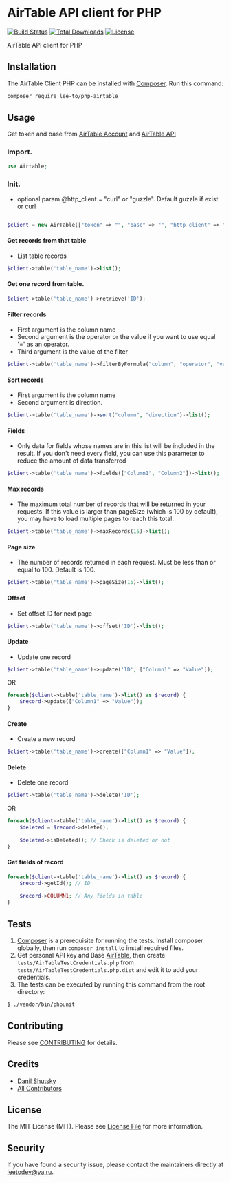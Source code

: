# AirTable API client for PHP

[![Build Status](https://img.shields.io/travis/lee-to/php-airtabl/5.x.svg)](https://travis-ci.org/github/lee-to/php-airtable)
[![Total Downloads](https://poser.pugx.org/lee-to/php-airtable/downloads)](//packagist.org/packages/lee-to/php-airtable)
[![License](https://poser.pugx.org/lee-to/php-airtable/license)](//packagist.org/packages/lee-to/php-airtable)

AirTable API client for PHP

## Installation

The AirTable Client PHP can be installed with [Composer](https://getcomposer.org/). Run this command:

```sh
composer require lee-to/php-airtable
```

## Usage

Get token and base from [AirTable Account](http://airtable.com/account) and [AirTable API](http://airtable.com/api)

### Import.
```php
use Airtable;
```

### Init.
- optional param @http_client = "curl" or "guzzle". Default guzzle if exist or curl

```php

$client = new AirTable(["token" => "", "base" => "", "http_client" => ""]);
```

#### Get records from that table
- List table records

``` php
$client->table('table_name')->list();
```

#### Get one record from table.
``` php
$client->table('table_name')->retrieve('ID');
```

#### Filter records
- First argument is the column name
- Second argument is the operator or the value if you want to use equal '=' as an operator.
- Third argument is the value of the filter
``` php
$client->table('table_name')->filterByFormula("column", "operator", "value")->list();
```

#### Sort records
- First argument is the column name
- Second argument is direction.

``` php
$client->table('table_name')->sort("column", "direction")->list();
```

#### Fields
- Only data for fields whose names are in this list will be included in the result. If you don't need every field, you can use this parameter to reduce the amount of data transferred

``` php
$client->table('table_name')->fields(["Column1", "Column2"])->list();
```

#### Max records 
- The maximum total number of records that will be returned in your requests. If this value is larger than pageSize (which is 100 by default), you may have to load multiple pages to reach this total.

``` php
$client->table('table_name')->maxRecords(15)->list();
```

#### Page size 
- The number of records returned in each request. Must be less than or equal to 100. Default is 100.

``` php
$client->table('table_name')->pageSize(15)->list();
```

#### Offset 
- Set offset ID for next page

``` php
$client->table('table_name')->offset('ID')->list();
```

#### Update 
- Update one record

``` php
$client->table('table_name')->update('ID', ["Column1" => "Value"]);
```

OR 

``` php
foreach($client->table('table_name')->list() as $record) {
    $record->update(["Column1" => "Value"]);
}
```

#### Create
- Create a new record

``` php
$client->table('table_name')->create(["Column1" => "Value"]);
```
#### Delete
- Delete one record

``` php
$client->table('table_name')->delete('ID');
```

OR 

``` php
foreach($client->table('table_name')->list() as $record) {
    $deleted = $record->delete();
    
    $deleted->isDeleted(); // Check is deleted or not
}
```

#### Get fields of record

``` php
foreach($client->table('table_name')->list() as $record) {
    $record->getId(); // ID 
    
    $record->COLUMN1; // Any fields in table 
}
```

## Tests

1. [Composer](https://getcomposer.org/) is a prerequisite for running the tests. Install composer globally, then run `composer install` to install required files.
2. Get personal API key and Base [AirTable](https://airtable.com/account), then create `tests/AirTableTestCredentials.php` from `tests/AirTableTestCredentials.php.dist` and edit it to add your credentials.
3. The tests can be executed by running this command from the root directory:

```bash
$ ./vendor/bin/phpunit
```

## Contributing

Please see [CONTRIBUTING](CONTRIBUTING.md) for details.

## Credits

- [Danil Shutsky](https://github.com/lee-to)
- [All Contributors](../../contributors)

## License

The MIT License (MIT). Please see [License File](LICENSE.md) for more information.

## Security

If you have found a security issue, please contact the maintainers directly at [leetodev@ya.ru](mailto:leetodev@ya.ru).